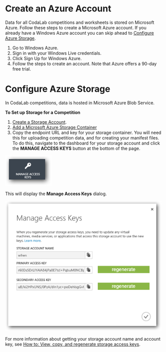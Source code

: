 # Create an Azure Account
Data for all CodaLab competitions and worksheets is stored on Microsoft Azure. Follow these steps to create a Microsoft Azure account. If you already have a Windows Azure account you can skip ahead to [Configure Azure Storage](#configure-azure-storage).

1. Go to Windows Azure.
1. Sign in with your Windows Live credentials.
1. Click Sign Up for Windows Azure.
1. Follow the steps to create an account. Note that Azure offers a 90-day free trial.


# Configure Azure Storage
In CodaLab competitions, data is hosted in Microsoft Azure Blob Service.

**To Set up Storage for a Competition**

1. [Create a Storage Account](http://www.windowsazure.com/en-us/manage/services/storage/how-to-create-a-storage-account/).
1. [Add a Microsoft Azure Storage Container](http://technet.microsoft.com/en-us/library/hh495450.aspx)
1. Copy the endpoint URL and key for your storage container. You will need this for uploading competition data, and for creating your manifest files. To do this, navigate to the dashboard for your storage account and click the **MANAGE ACCESS KEYS** button at the bottom of the page.

![](images/manage-access-keys.png)

This will display the **Manage Access Keys** dialog.

![](images/manage-access-keys-dialog.png)

For more information about getting your storage account name and account key, see [How to: View, copy, and regenerate storage access keys](http://azure.microsoft.com/en-us/documentation/articles/storage-manage-storage-account/#regeneratestoragekeys).